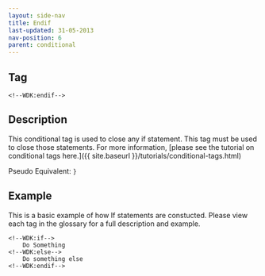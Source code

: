 ```yaml
---
layout: side-nav
title: Endif
last-updated: 31-05-2013
nav-position: 6
parent: conditional
---
```



## Tag

`<!--WDK:endif-->`

## Description

This conditional tag is used to close any if statement. This tag must be used to close those statements.
For more information, [please see the tutorial on conditional tags here.]({{ site.baseurl }}/tutorials/conditional-tags.html)

Pseudo Equivalent:
`}`

## Example
This is a basic example of how If statements are constucted. Please view each tag in the glossary for a full description and example.

~~~
<!--WDK:if-->
	Do Something
<!--WDK:else-->
	Do something else
<!--WDK:endif-->
~~~